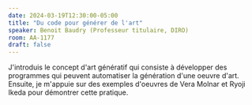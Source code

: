 ```yaml
---
date: 2024-03-19T12:30:00-05:00
title: "Du code pour générer de l'art"
speaker: Benoit Baudry (Professeur titulaire, DIRO)
room: AA-1177
draft: false
---
```


J'introduis le concept d'art génératif qui consiste à développer des programmes qui peuvent automatiser la génération d'une oeuvre d'art. Ensuite, je m'appuie sur des exemples d'oeuvres de Vera Molnar et Ryoji Ikeda pour démontrer cette pratique.

<!--more-->
